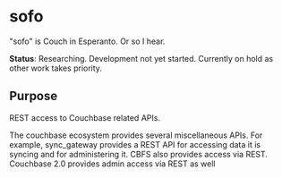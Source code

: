sofo
====

"sofo" is Couch in Esperanto. Or so I hear.

**Status**:
Researching. Development not yet started.  Currently on hold as other work takes priority.

## Purpose

REST access to Couchbase related APIs.

The couchbase ecosystem provides several miscellaneous APIs.  For example, sync_gateway provides a REST API for accessing
data it is syncing and for administering it. CBFS also provides access via REST.  Couchbase 2.0 provides admin access via
REST as well